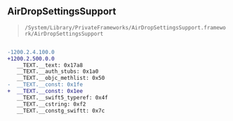 ## AirDropSettingsSupport

> `/System/Library/PrivateFrameworks/AirDropSettingsSupport.framework/AirDropSettingsSupport`

```diff

-1200.2.4.100.0
+1200.2.500.0.0
   __TEXT.__text: 0x17a8
   __TEXT.__auth_stubs: 0x1a0
   __TEXT.__objc_methlist: 0x50
-  __TEXT.__const: 0x1fe
+  __TEXT.__const: 0x1ee
   __TEXT.__swift5_typeref: 0x4f
   __TEXT.__cstring: 0xf2
   __TEXT.__constg_swiftt: 0x7c

```
